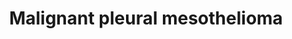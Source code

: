 ---
annotations:
- id: PW:0000013
  parent: disease pathway
  type: Pathway Ontology
  value: disease pathway
- id: DOID:7474
  parent: disease of cellular proliferation
  type: Disease Ontology
  value: malignant pleural mesothelioma
- id: PW:0001562
  parent: regulatory pathway
  type: Pathway Ontology
  value: altered autophagy pathway
- id: CL:0000077
  parent: native cell
  type: Cell Type Ontology
  value: mesothelial cell
- id: CL:1000491
  parent: native cell
  type: Cell Type Ontology
  value: mesothelial cell of pleura
authors:
- Ziska
- Marvin M2
- Eweitz
- Finterly
- Egonw
- L Dupuis
citedin:
- link: PMC9088009
description: Mesothelioma
last-edited: 2021-11-29
organisms:
- Homo sapiens
redirect_from:
- /index.php/Pathway:WP5087
- /instance/WP5087
- /instance/WP5087_rr122659
revision: r122659
schema-jsonld:
- '@context': https://schema.org/
  '@id': https://wikipathways.github.io/pathways/WP5087.html
  '@type': Dataset
  creator:
    '@type': Organization
    name: WikiPathways
  description: Mesothelioma
  keywords:
  - 14-3-3
  - 4E-BP
  - ACTA1
  - ACTA2
  - ACTB
  - ACTC1
  - ACTG1
  - ACTG2
  - ADAMTS1
  - AJUBA
  - AKT1
  - AKT2
  - AKT3
  - AMOT
  - ANGPT1
  - ANGPT2
  - ANGPT4
  - AP2
  - APC
  - AREG
  - ASXL1
  - ATF2
  - ATF3
  - ATG13
  - ATM
  - AXIN1
  - Arginine
  - BAG2
  - BAK
  - BAP1
  - BARD1
  - BAX
  - BCL2
  - BCLXL
  - BDNF
  - BECLIN1
  - BMI1
  - BRCA1
  - BTC
  - BTRC
  - CASPASE-1
  - CCL2
  - CCL4
  - CCL5
  - CCND1
  - CCND2
  - CCND3
  - CD44
  - CD47
  - CDH1
  - CDH10
  - CDH11
  - CDH12
  - CDH13
  - CDH15
  - CDH16
  - CDH17
  - CDH18
  - CDH19
  - CDH2
  - CDH20
  - CDH22
  - CDH24
  - CDH3
  - CDH4
  - CDH5
  - CDH6
  - CDH7
  - CDH8
  - CDH9
  - CDK2
  - CDK4
  - CDK7
  - CDKN1A
  - CDKN2A
  - CER1
  - CHD8
  - CIT
  - CNNE1
  - COL4A1
  - COL4A2
  - COL4A3
  - COL4A4
  - COL4A5
  - COL4A6
  - CREB1
  - CSF1
  - CSF1R
  - CSF2
  - CSF3
  - CSNK1A1
  - CSNK1A1L
  - CSNK1E
  - CSNK2A1
  - CSNK2A2
  - CSNK2A3
  - CSNK2B
  - CTBP1
  - CTBP2
  - CTGF
  - CTHRC1
  - CTNNA1
  - CTNNA2
  - CTNNA3
  - CTNNB1
  - CUL1
  - CXCL1
  - CXCL10
  - CXCL12
  - CXCL5
  - CXXC4
  - CYCS
  - Ca2+
  - Cyclin D
  - DDIT3
  - DEPTOR
  - DKK1
  - DKK2
  - DKK4
  - DR5
  - DSC3
  - DVL1
  - DVL2
  - DVL3
  - E2F1
  - EED
  - EFNA1
  - EFNA2
  - EFNA3
  - EFNA4
  - EFNA5
  - EGF
  - EGFR
  - EIF4
  - EIF4B
  - ELK1
  - EPHA2
  - ERK1
  - ERK2
  - ERK5
  - EZH2
  - FAK
  - FGF1
  - FGF10
  - FGF11
  - FGF12
  - FGF13
  - FGF14
  - FGF17
  - FGF18
  - FGF19
  - FGF2
  - FGF20
  - FGF21
  - FGF22
  - FGF23
  - FGF3
  - FGF4
  - FGF5
  - FGF6
  - FGF7
  - FGF8
  - FGF9
  - FGFR1
  - FGFR2
  - FGFR3
  - FGFR4
  - FIP200
  - FLT1
  - FLT3
  - FLT3LG
  - FLT4
  - FN1
  - FOSL1
  - FOXM1
  - FOXO1
  - FRAT1
  - FRAT2
  - FZD1
  - FZD10
  - FZD2
  - FZD3
  - FZD4
  - FZD5
  - FZD6
  - FZD7
  - FZD8
  - FZD9
  - GABPA
  - GDP
  - GRB2
  - GSK3B
  - GTP
  - HBEGF
  - HCFC1
  - HGF
  - HIF1A
  - HMGB1
  - HMGN1
  - IDO1
  - IGF1
  - IGF1R
  - IGF2
  - IL-1B
  - IL10
  - IL34
  - IL6
  - INS
  - INSR
  - ITGA1
  - ITGA2
  - ITGA3
  - ITGA4
  - ITGA6
  - ITGAV
  - ITGB1
  - ITGB2
  - ITGB3
  - ITGB4
  - ITPR3
  - JAK
  - JUN
  - KDM6A
  - KDR
  - KIBRA
  - KIF23
  - KIT
  - KITLG
  - KMT2C
  - KREMEN1
  - Kynurenine
  - LAMA1
  - LAMA2
  - LAMA3
  - LAMA4
  - LAMA5
  - LAMB1
  - LAMB2
  - LAMB3
  - LAMC1
  - LAMC2
  - LAMC3
  - LATS1
  - LATS2
  - LEF1
  - LGALS9
  - LIMD1
  - LIN28B
  - LRP5
  - LRP6
  - MAD1
  - MAD2L1
  - MAP2K1
  - MAP2K2
  - MAP2K3
  - MAP2K4
  - MAP2K6
  - MAP2K7
  - MAP3K1
  - MAP3K10
  - MAP3K11
  - MAP3K2
  - MAP3K3
  - MAP3K4
  - MAP3K5
  - MAP3K6
  - MAP3K9
  - MAP4K1
  - MAP4K2
  - MAP4K3
  - MAP4K4
  - MAPK10
  - MAPK14
  - MAPK8
  - MAPK9
  - MAPKAPK2
  - MAX
  - MCL1
  - MCU
  - MDK
  - MDM2
  - MDM4
  - MEF2D
  - MEK5
  - MET
  - MINK1
  - MKNK1
  - MKNK2
  - MLST8
  - MMP14
  - MMP2
  - MMP3
  - MMP9
  - MOB1A
  - MOB1B
  - MST1
  - MTOR
  - MYC
  - NDRG1
  - NF-KB
  - NF2
  - NGF
  - NGFR
  - NLRP3
  - NOTUM
  - NTF3
  - NTF4
  - NTRK1
  - NTRK2
  - OGT
  - P21
  - PAK1
  - PAK2
  - PAK3
  - PAK4
  - PAK5
  - PAK6
  - PD-L1
  - PDGF
  - PDGFA
  - PDGFB
  - PDGFC
  - PDGFD
  - PDGFRA
  - PDGFRB
  - PDK1
  - PGF
  - PHC1
  - PIGF
  - PIK3CA
  - PIK3CB
  - PIK3CD
  - PIK3CG
  - PIP2
  - PIP3
  - PLAU
  - PLCB4
  - PODXL
  - PORCN
  - PPARGC1A
  - PRAS40
  - PRB1
  - PRKAA1
  - PRKAA2
  - PRKAB1
  - PRKAB2
  - PRKAG1
  - PRKAG2
  - PRKAG3
  - PRSS23
  - PTEN
  - PUMA
  - Pro IL-1B
  - RAF
  - RAGE
  - RAS
  - RASSF1
  - RASSF2
  - RASSF3
  - RASSF4
  - RASSF5
  - RASSF6
  - RASSF7
  - RBBP4
  - RHEB
  - RING1
  - RNF2
  - RNS
  - ROR1
  - ROR2
  - ROS
  - RPS6
  - RPS6KA1
  - RPS6KA3
  - RPS6KA5
  - RPS6KB1
  - RPS6KB2
  - RPTOR
  - RYK
  - SAV1
  - SELE
  - SENP2
  - SERPINF1
  - SETD2
  - SETD5
  - SETDB1
  - SFRP1
  - SFRP2
  - SFRP4
  - SFRP5
  - SHC
  - SLC2A1
  - SLC3A2
  - SLC7A5
  - SOS
  - SOST
  - SOX17
  - SP1
  - SPARC
  - SRC
  - STAT
  - STAT1
  - STK3
  - STK38L
  - SUZ12
  - TCF7
  - TCF7L1
  - TCF7L2
  - TEAD1
  - TEAD2
  - TEAD3
  - TEAD4
  - TEK
  - TEL2
  - TERT
  - TGFA
  - TGFB1
  - TNIK
  - TNNT1
  - TP53
  - TRAF2
  - TSC1
  - TSC2
  - TTI1
  - Tryptophan
  - UHRF1
  - ULK1
  - ULK2
  - VEGF
  - VEGFA
  - VEGFB
  - VEGFC
  - VEGFD
  - VGLL4
  - WIF1
  - WNT1
  - WNT10A
  - WNT10B
  - WNT11
  - WNT16
  - WNT2
  - WNT2B
  - WNT3
  - WNT3A
  - WNT4
  - WNT5A
  - WNT5B
  - WNT6
  - WNT7A
  - WNT7B
  - WWTR1
  - YAP
  - YY1
  - c-fos
  - c-jun
  - fra-1
  - glucose
  - p14ARF
  - p16INK4A
  - prostaglandin E2
  license: CC0
  name: Malignant pleural mesothelioma
seo: CreativeWork
title: Malignant pleural mesothelioma
wpid: WP5087
---